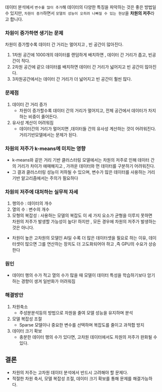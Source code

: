 데이터 분석에서 `변수를 많이 추가`해 데이터의 다양한 특징을 파악하는 것은 좋은 방법일 수 있지만, `차원이 증가`하면서 `모델의 성능이 오히려 나빠질 수 있는 현상`을 **차원의 저주**라고 합니다.

### 차원이 증가하면 생기는 문제
차원이 증가할수록 데이터 간 거리는 멀어지고 , 빈 공간이 많아진다. 
1. 1차원 공간에 1000개의 데이터를 랜덤하게 배치하면 , 데이터 간 거리가 좁고, 빈공간이 적다.
2. 2차원 공간에 같으 데이터를 배치하면 데이터 간 거리가 넓어지고 빈 공간이 많아진다.
3. 3차원공간에서는 데이터 간 거리가 더 넓어지고 빈 공간이 훨씬 많다.

### 문제점
1. 데이터 간 거리 증가  
	- 차원이 증가할수록 데이터 간의 거리가 멀어지고, 전체 공간에서 데이터가 차지하는 비중이 줄어든다.
2. 유사성 계산이 어려워짐
	- 데이터간의 거리가 멀어지면 ,데이터들 간의 유사성 계산하는 것이 어려워진다. 거리기반모델에서는 문제가 된다.

### 차원의 저주가 k-means에 미치는 영향
- k-means와 같은 거리 기반 클러스터링 모델에서는 차원의 저주로 인해 데이터 간의 거리가 차이가 애매해지고 , 가까운 데이터와 먼 데이터를 구분하기 어려워진다.
- 그 결과 클러스터링 성능이 저하될 수 있으며, 변수가 많은 데이터를 사용하는 거리 기반 알고리즘에서는 주의가 필요하다

### 차원의 저주에 대처하는 실무적 자세
1. 행의수 : 데이터의 개수
2. 열의 수 : 변수의 개수
3. 모형의 복잡성 : 사용하는 모델의 복잡도
이 세 가지 요소가 균형을 이루지 못하면 차원의 저주가 발생할 가능성이 높다!
하지만 , 모든 경우에 차원의 저주가 발생하는 것은 아니다.
- 차원이 높은 고차원의 모델인 AI일 수록 더 많은 데이터셋을 필요로 하는 이유, 데이터셋이 많으면 그를 연산하는 장치도 더 고도화되어야 하고 ,즉 GPU의 수요가 상승한다

### 원인 
- 데이터 행의 수가 적고 열의 수가 많을 때 모델이 데이터 특성을 학습하기보다 암기하는 경향이 생겨 일반화가 어려워짐
### 해결방안
1. 차원축소
	- 주성분분석등의 방법으로 차원을 줄여 모델 성능을 유지하며 분석
2. 모델 복잡성 조절
	- Sparse 모델이나 중요한 변수를 선택하며 복잡도를 줄이고 과적합 방지
3. 데이터 크기 확보
	- 충분한 데이터 행의 수가 있다면, 고차원 데이터에서도 차원의 저주가 완화될 수 있다.

## 결론
- 차원의 저주는 고차원 데이터 분석에서 반드시 고려해야 할 문제다.
- 적절한 차원 축서, 모델 복잡성 조절, 데이터 크기 확보를 통해 문제를 해결가능하다.